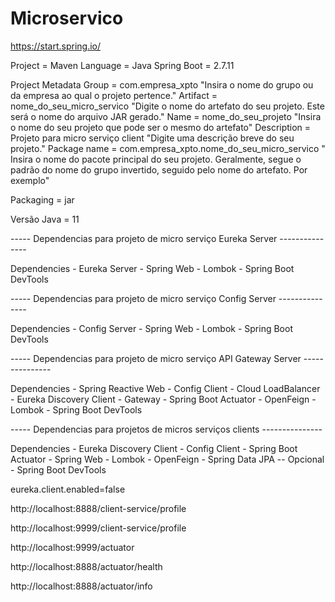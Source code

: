 # Microservico

https://start.spring.io/

Project = Maven
Language = Java
Spring Boot = 2.7.11

Project Metadata
Group = com.empresa_xpto "Insira o nome do grupo ou da empresa ao qual o projeto pertence."
Artifact = nome_do_seu_micro_servico "Digite o nome do artefato do seu projeto. Este será o nome do arquivo JAR gerado."
Name = nome_do_seu_projeto "Insira o nome do seu projeto que pode ser o mesmo do artefato"
Description = Projeto para micro serviço client "Digite uma descrição breve do seu projeto."
Package name = com.empresa_xpto.nome_do_seu_micro_servico " Insira o nome do pacote principal do seu projeto. Geralmente, segue o padrão do nome do grupo invertido, seguido pelo nome do artefato. Por exemplo"

Packaging = jar

Versão Java = 11

----- Dependencias para projeto de micro serviço Eureka Server ---------------

Dependencies - Eureka Server - Spring Web - Lombok - Spring Boot DevTools

----- Dependencias para projeto de micro serviço Config Server ---------------

Dependencies - Config Server - Spring Web - Lombok - Spring Boot DevTools

----- Dependencias para projeto de micro serviço API Gateway Server ---------------

Dependencies - Spring Reactive Web - Config Client - Cloud LoadBalancer - Eureka Discovery Client - Gateway - Spring Boot Actuator - OpenFeign - Lombok - Spring Boot DevTools

----- Dependencias para projetos de micros serviços clients ---------------

Dependencies - Eureka Discovery Client - Config Client - Spring Boot Actuator - Spring Web - Lombok - OpenFeign - Spring Data JPA -- Opcional - Spring Boot DevTools

eureka.client.enabled=false

http://localhost:8888/client-service/profile

http://localhost:9999/client-service/profile

http://localhost:9999/actuator

http://localhost:8888/actuator/health

http://localhost:8888/actuator/info
